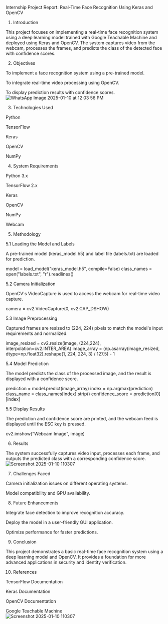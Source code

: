  Internship 
Project Report: Real-Time Face Recognition Using Keras and OpenCV

1. Introduction

This project focuses on implementing a real-time face recognition system using a deep learning model trained with Google Teachable Machine and deployed using Keras and OpenCV. The system captures video from the webcam, processes the frames, and predicts the class of the detected face with confidence scores.

2. Objectives

To implement a face recognition system using a pre-trained model.

To integrate real-time video processing using OpenCV.

To display prediction results with confidence scores.
![WhatsApp Image 2025-01-10 at 12 03 56 PM](https://github.com/user-attachments/assets/429145b2-0263-496f-ad1c-b84ca728aee4)


3. Technologies Used

Python

TensorFlow

Keras

OpenCV

NumPy

4. System Requirements

Python 3.x

TensorFlow 2.x

Keras

OpenCV

NumPy

Webcam

5. Methodology

5.1 Loading the Model and Labels

A pre-trained model (keras_model.h5) and label file (labels.txt) are loaded for prediction.

model = load_model("keras_model.h5", compile=False)
class_names = open("labels.txt", "r").readlines()

5.2 Camera Initialization

OpenCV's VideoCapture is used to access the webcam for real-time video capture.

camera = cv2.VideoCapture(0, cv2.CAP_DSHOW)

5.3 Image Preprocessing

Captured frames are resized to (224, 224) pixels to match the model's input requirements and normalized.

image_resized = cv2.resize(image, (224,224), interpolation=cv2.INTER_AREA)
image_array = (np.asarray(image_resized, dtype=np.float32).reshape(1, 224, 224, 3) / 127.5) - 1

5.4 Model Prediction

The model predicts the class of the processed image, and the result is displayed with a confidence score.

prediction = model.predict(image_array)
index = np.argmax(prediction)
class_name = class_names[index].strip()
confidence_score = prediction[0][index]

5.5 Display Results

The prediction and confidence score are printed, and the webcam feed is displayed until the ESC key is pressed.

cv2.imshow("Webcam Image", image)

6. Results

The system successfully captures video input, processes each frame, and outputs the predicted class with a corresponding confidence score.
![Screenshot 2025-01-10 110307](https://github.com/user-attachments/assets/fb45551c-2a9b-43ef-929a-f45294659ed3)


7. Challenges Faced

Camera initialization issues on different operating systems.

Model compatibility and GPU availability.

8. Future Enhancements

Integrate face detection to improve recognition accuracy.

Deploy the model in a user-friendly GUI application.

Optimize performance for faster predictions.

9. Conclusion

This project demonstrates a basic real-time face recognition system using a deep learning model and OpenCV. It provides a foundation for more advanced applications in security and identity verification.

10. References

TensorFlow Documentation

Keras Documentation

OpenCV Documentation

Google Teachable Machine            
![Screenshot 2025-01-10 110307](https://github.com/user-attachments/assets/c38f1d85-b8a2-45c0-9fd6-24dcd210d041)

